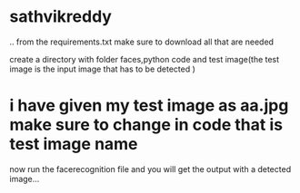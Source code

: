 # sathvikreddy
..
from the requirements.txt make sure to download all that are needed

create a directory with folder faces,python code and test image(the test image is the input image that has to be detected )
# i have given my test image as aa.jpg make sure to change in code that is test image name

now run the facerecognition file and you will get the output with a detected image...
